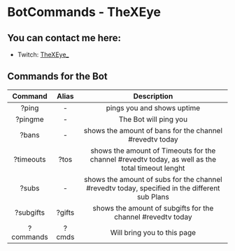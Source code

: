 # BotCommands - TheXEye


## You can contact me here:
* Twitch: [TheXEye_](https://www.twitch.tv/thexeye_)

## Commands for the Bot

| Command  | Alias  | Description  | 
|:--------------:|:--------------:|:------------:|
|?ping     |-      |pings you and shows uptime |
|?pingme   |-      |The Bot will ping you  |
|?bans      |-      |shows the amount of bans for the channel #revedtv today  |
|?timeouts |?tos  |shows the amount of Timeouts for the channel #revedtv today, as well as the total timeout lenght |
|?subs  |-  |shows the amount of subs for the channel #revedtv today, specified in the different sub Plans| 
|?subgifts    |?gifts  |shows the amount of subgifts for the channel #revedtv today |
|?commands |?cmds  |Will bring you to this page |

